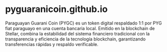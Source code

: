 # pyguaranicoin.github.io
Paraguayan Guarani Coin (PYGC) es un token digital respaldado 1:1 por PYG fiat paraguayo en una cuenta bancaria local. Emitido en la blockchain de Stellar, combina la estabilidad del sistema financiero tradicional con la transparencia y eficiencia de la tecnología blockchain, garantizando transferencias rápidas y respaldo verificable.
